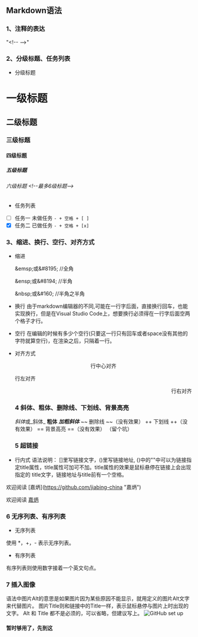 ## Markdown语法

### 1、注释的表达
"\<!-- -->"

### 2、分级标题、任务列表

* 分级标题
# 一级标题
## 二级标题
### 三级标题
#### 四级标题
##### 五级标题
###### 六级标题  <\!--最多6级标题-->
* 任务列表
- [ ] 任务一 未做任务 `- + 空格 + [ ]`
- [x] 任务二 已做任务 `- + 空格 + [x]`

### 3、缩进、换行、空行、对齐方式
* 缩进

   \&emsp;或\&#8195; //全角

   \&ensp;或\&#8194; //半角

   \&nbsp;或\&#160;  //半角之半角

* 换行
  由于markdown编辑器的不同,可能在一行字后面，直接换行回车，也能实现换行，但是在Visual Studio Code上，想要换行必须得在一行字后面空两个格子才行。
* 空行
  在编辑的时候有多少个空行(只要这一行只有回车或者space没有其他的字符就算空行)，在渲染之后，只隔着一行。
* 对齐方式
  <center>行中心对齐</center>
  <p align="left">行左对齐</p>
  <p align="right">行右对齐</p>

  ### 4 斜体、粗体、删除线、下划线、背景高亮
  *斜体*或_斜体_
  **粗体**
  ***加粗斜体***
  ~~ 删除线 ~~（没有效果）
  ++ 下划线 ++（没有效果）
  == 背景高亮 ==（没有效果）
  （留个坑）

  ### 5 超链接
* 行内式 
  语法说明：
[]里写链接文字，()里写链接地址, ()中的""中可以为链接指定title属性，title属性可加可不加。title属性的效果是鼠标悬停在链接上会出现指定的 title文字，链接地址与title前有一个空格。

欢迎阅读 \[嘉炳](https://github.com/jiabing-china "嘉炳")

欢迎阅读 [嘉炳](https://github.com/jiabing-china "嘉炳")

 ### 6 无序列表、有序列表
 * 无序列表

 使用 *，+，- 表示无序列表。

 * 有序列表

 有序列表则使用数字接着一个英文句点。

 ### 7 插入图像

 语法中图片Alt的意思是如果图片因为某些原因不能显示，就用定义的图片Alt文字来代替图片。 图片Title则和链接中的Title一样，表示鼠标悬停与图片上时出现的文字。 Alt 和 Title 都不是必须的，可以省略，但建议写上。
![GitHub set up](https://jiabing-china.github.io/docs/assets/img/logo.png "图片Title")

#### 暂时够用了，先到这
